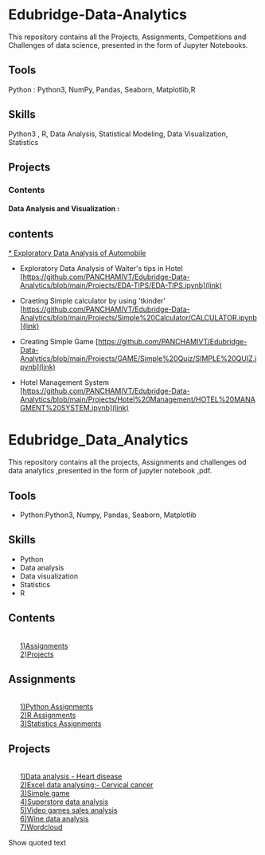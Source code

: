# Edubridge-Data-Analytics
This repository contains all the Projects, Assignments, Competitions and Challenges of data science, presented in the form of Jupyter Notebooks.

## Tools
  Python : Python3, NumPy, Pandas, Seaborn, Matplotlib,R

## Skills
Python3 , R, Data Analysis, Statistical Modeling, Data Visualization, Statistics

## Projects

### Contents

 #### Data Analysis and Visualization :
<html>
  <h2>contents</h2>
      <u1>
        <a href="https://github.com/PANCHAMIVT/Edubridge-Data-Analytics/blob/main/Projects/EDA-Automobile/Automobile.ipynb"<br/>* Exploratory Data Analysis of Automobile</a>
  
 
  
  * Exploratory Data Analysis of Waiter's tips in Hotel
  [https://github.com/PANCHAMIVT/Edubridge-Data-Analytics/blob/main/Projects/EDA-TIPS/EDA-TIPS.ipynb](link)
  
  * Craeting Simple calculator by using 'tkinder'
  [https://github.com/PANCHAMIVT/Edubridge-Data-Analytics/blob/main/Projects/Simple%20Calculator/CALCULATOR.ipynb](link)
  
  * Creating Simple Game 
  [https://github.com/PANCHAMIVT/Edubridge-Data-Analytics/blob/main/Projects/GAME/Simple%20Quiz/SIMPLE%20QUIZ.ipynb](link)
  
  * Hotel Management System 
  [https://github.com/PANCHAMIVT/Edubridge-Data-Analytics/blob/main/Projects/Hotel%20Management/HOTEL%20MANAGMENT%20SYSTEM.ipynb](link)
                                                 
                                                 
                                                 
                                                 
                                                 
                                                 
                                                 
 <html>
<head>
  <h1>Edubridge_Data_Analytics</h1>
  </head>
  <body>
    This repository contains all the projects, Assignments and challenges od data analytics ,presented in the form of jupyter notebook ,pdf.
    <h2>Tools</h2>
    <ul>
      <li>Python:Python3, Numpy, Pandas, Seaborn, Matplotlib</li>
    </ul>
    <h2>Skills</h2>
    <ul>
      <li>Python</li>
      <li>Data analysis</li>
      <li>Data visualization</li>
      <li>Statistics</li>
      <li>R</li>
    </ul>
    <h2>Contents</h2>
    <ul>
      <a href="https://github.com/Snehacj/Edubridge-Data-Analytics/tree/main/Assignments"><br/>1)Assignments</a>
      <a href="https://github.com/Snehacj/Edubridge-Data-Analytics/tree/main/Projects"><br/>2)Projects</a>
    </ul>
    <h2>Assignments</h2>
    <ul>
      <a href="https://github.com/Snehacj/Edubridge-Data-Analytics/tree/main/Assignments/Python"><br/>1)Python Assignments</a>
      <a href="https://github.com/Snehacj/Edubridge-Data-Analytics/tree/main/Assignments/R"><br/>2)R Assignments</a>
      <a href="https://github.com/Snehacj/Edubridge-Data-Analytics/tree/main/Assignments/Statistics"><br/>3)Statistics Assignments</a>
    </ul>
    <h2>Projects</h2>
    <ul>
      <a href="https://github.com/Snehacj/Edubridge-Data-Analytics/tree/main/Projects/Data%20analysis%20-%20Heart%20disease"><br/>1)Data analysis - Heart disease</a>
      <a href="https://github.com/Snehacj/Edubridge-Data-Analytics/tree/main/Projects/Excel%20data%20analysing:-%20Cervical%20%20cancer"><br/>2)Excel data analysing:- Cervical cancer</a>
      <a href="https://github.com/Snehacj/Edubridge-Data-Analytics/tree/main/Projects/Simple%20game"><br/>3)Simple game</a>
      <a href="https://github.com/Snehacj/Edubridge-Data-Analytics/tree/main/Projects/Superstore%20data%20analysis"><br/>4)Superstore data analysis</a>
      <a href="https://github.com/Snehacj/Edubridge-Data-Analytics/tree/main/Projects/Video%20games%20sales%20analysis"><br/>5)Video games sales analysis</a>
      <a href="https://github.com/Snehacj/Edubridge-Data-Analytics/tree/main/Projects/Wine%20data%20analysis"><br/>6)Wine data analysis</a>
      <a href="https://github.com/Snehacj/Edubridge-Data-Analytics/tree/main/Projects/Wordcloud"><br/>7)Wordcloud</a>
    </ul>
  </body
    </html>
Show quoted text                                                
                                                 
                                                 
                                                 
                                                 
                                                 
                                                 
                                                 
                                                 
                                                 
                                                 
                                                 
